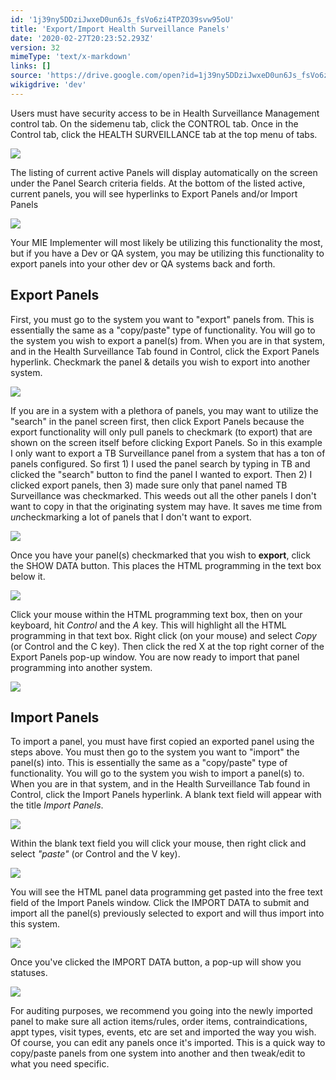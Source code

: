 ```yaml
---
id: '1j39ny5DDziJwxeD0un6Js_fsVo6zi4TPZO39svw95oU'
title: 'Export/Import Health Surveillance Panels'
date: '2020-02-27T20:23:52.293Z'
version: 32
mimeType: 'text/x-markdown'
links: []
source: 'https://drive.google.com/open?id=1j39ny5DDziJwxeD0un6Js_fsVo6zi4TPZO39svw95oU'
wikigdrive: 'dev'
---
```

Users must have security access to be in Health Surveillance Management control tab. On the sidemenu tab, click the CONTROL tab. Once in the Control tab, click the HEALTH SURVEILLANCE tab at the top menu of tabs.

![](../export-import-health-surveillance-panels.assets/2438e433ac9318b02ac39205c16153c1.png)

The listing of current active Panels will display automatically on the screen under the Panel Search criteria fields. At the bottom of the listed active, current panels, you will see hyperlinks to Export Panels and/or Import Panels

![](../export-import-health-surveillance-panels.assets/f8a1beba19aefa30eb579f735ec9b24a.png)

Your MIE Implementer will most likely be utilizing this functionality the most, but if you have a Dev or QA system, you may be utilizing this functionality to export panels into your other dev or QA systems back and forth.

## Export Panels

First, you must go to the system you want to "export" panels from. This is essentially the same as a "copy/paste" type of functionality. You will go to the system you wish to export a panel(s) from. When you are in that system, and in the Health Surveillance Tab found in Control, click the Export Panels hyperlink. Checkmark the panel & details you wish to export into another system.

![](../export-import-health-surveillance-panels.assets/2f67b541ef325a857aa1255d6fddea65.png)

If you are in a system with a plethora of panels, you may want to utilize the "search" in the panel screen first, then click Export Panels because the export functionality will only pull panels to checkmark (to export) that are shown on the screen itself before clicking Export Panels. So in this example I only want to export a TB Surveillance panel from a system that has a ton of panels configured. So first 1) I used the panel search by typing in TB and clicked the "search" button to find the panel I wanted to export. Then 2) I clicked export panels, then 3) made sure only that panel named TB Surveillance was checkmarked. This weeds out all the other panels I don't want to copy in that the originating system may have. It saves me time from *un*checkmarking a lot of panels that I don't want to export.

![](../export-import-health-surveillance-panels.assets/55eec80228b6a0a266a36eab7055df62.png)

Once you have your panel(s) checkmarked that you wish to **export**, click the SHOW DATA button. This places the HTML programming in the text box below it.

![](../export-import-health-surveillance-panels.assets/f7c1a0f25c51f8f3b2a62b20da5f4f9c.png)

Click your mouse within the HTML programming text box, then on your keyboard, hit *Control* and the *A* key. This will highlight all the HTML programming in that text box. Right click (on your mouse) and select *Copy* (or Control and the C key). Then click the red X at the top right corner of the Export Panels pop-up window. You are now ready to import that panel programming into another system.

![](../export-import-health-surveillance-panels.assets/1e314089c7db163bf92e1f80c184d2cd.png)


## Import Panels

To import a panel, you must have first copied an exported panel using the steps above. You must then go to the system you want to "import" the panel(s) into. This is essentially the same as a "copy/paste" type of functionality. You will go to the system you wish to import a panel(s) to. When you are in that system, and in the Health Surveillance Tab found in Control, click the Import Panels hyperlink. A blank text field will appear with the title *Import Panels*.

![](../export-import-health-surveillance-panels.assets/1ea780baf9000b08ac8feabdf62106f4.png)

Within the blank text field you will click your mouse, then right click and select *"paste"* (or Control and the V key).

![](../export-import-health-surveillance-panels.assets/90c1f14b412b53c0242ee3f2849c3ab2.png)

You will see the HTML panel data programming get pasted into the free text field of the Import Panels window. Click the IMPORT DATA to submit and import all the panel(s) previously selected to export and will thus import into this system.

![](../export-import-health-surveillance-panels.assets/462d6988b3b3860175de24bf7d73dd31.png)

Once you've clicked the IMPORT DATA button, a pop-up will show you statuses.

![](../export-import-health-surveillance-panels.assets/97f3c4c45fc0508f013ce090cf42af10.png)

For auditing purposes, we recommend you going into the newly imported panel to make sure all action items/rules, order items, contraindications, appt types, visit types, events, etc are set and imported the way you wish. Of course, you can edit any panels once it's imported. This is a quick way to copy/paste panels from one system into another and then tweak/edit to what you need specific.
